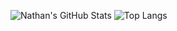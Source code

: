 ![Nathan's GitHub Stats](https://github-readme-stats.vercel.app/api?username=nathom)
![Top Langs](https://github-readme-stats.vercel.app/api/top-langs/?username=nathom&layout=compact&hide=html)
